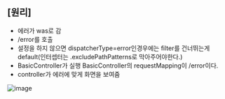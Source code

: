 ## [원리] ##

- 에러가 was로 감
- /error를 호출
- 설정을 하지 않으면 dispatcherType=error인경우에는 filter를 건너뛰는게 default(인터셉터는 .excludePathPatterns로 막아주어야한다.)
- BasicController가 실행 BasicController의 requestMapping이 /error이다.
- controller가 에러에 맞게 화면을 보여줌

![image](https://user-images.githubusercontent.com/108928206/196371366-0a9bee60-1fe6-465f-afcb-74aaac491cff.png)
